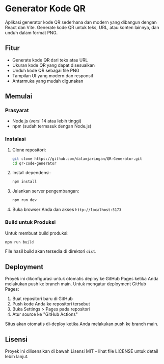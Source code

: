 # Generator Kode QR

Aplikasi generator kode QR sederhana dan modern yang dibangun dengan React dan Vite. Generate kode QR untuk teks, URL, atau konten lainnya, dan unduh dalam format PNG.

## Fitur

- Generate kode QR dari teks atau URL
- Ukuran kode QR yang dapat disesuaikan
- Unduh kode QR sebagai file PNG
- Tampilan UI yang modern dan responsif
- Antarmuka yang mudah digunakan

## Memulai

### Prasyarat

- Node.js (versi 14 atau lebih tinggi)
- npm (sudah termasuk dengan Node.js)

### Instalasi

1. Clone repositori:
   ```bash
   git clone https://github.com/dalamjaringan/QR-Generator.git
   cd qr-code-generator
   ```

2. Install dependensi:
   ```bash
   npm install
   ```

3. Jalankan server pengembangan:
   ```bash
   npm run dev
   ```

4. Buka browser Anda dan akses `http://localhost:5173`

### Build untuk Produksi

Untuk membuat build produksi:

```bash
npm run build
```

File hasil build akan tersedia di direktori `dist`.

## Deployment

Proyek ini dikonfigurasi untuk otomatis deploy ke GitHub Pages ketika Anda melakukan push ke branch main. Untuk mengatur deployment GitHub Pages:

1. Buat repositori baru di GitHub
2. Push kode Anda ke repositori tersebut
3. Buka Settings > Pages pada repositori
4. Atur source ke "GitHub Actions"

Situs akan otomatis di-deploy ketika Anda melakukan push ke branch main.

## Lisensi

Proyek ini dilisensikan di bawah Lisensi MIT - lihat file LICENSE untuk detail lebih lanjut. 